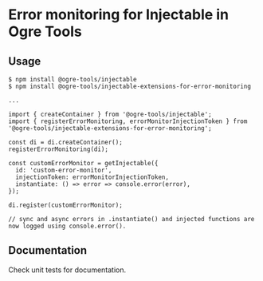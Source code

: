 # Error monitoring for Injectable in Ogre Tools

## Usage

```
$ npm install @ogre-tools/injectable
$ npm install @ogre-tools/injectable-extensions-for-error-monitoring

...

import { createContainer } from '@ogre-tools/injectable';  
import { registerErrorMonitoring, errorMonitorInjectionToken } from '@ogre-tools/injectable-extensions-for-error-monitoring';

const di = di.createContainer();
registerErrorMonitoring(di);

const customErrorMonitor = getInjectable({
  id: 'custom-error-monitor',
  injectionToken: errorMonitorInjectionToken,
  instantiate: () => error => console.error(error),
});

di.register(customErrorMonitor);

// sync and async errors in .instantiate() and injected functions are now logged using console.error().
```

## Documentation

Check unit tests for documentation.

